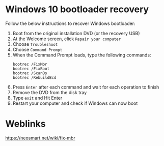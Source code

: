 # Windows 10 bootloader recovery

Follow the below instructions to recover Windows bootloader:
1. Boot from the original installation DVD (or the recovery USB)
2. At the Welcome screen, click `Repair your computer`
3. Choose `Troubleshoot`
4. Choose `Command Prompt`
5. When the Command Prompt loads, type the following commands:
	```
	bootrec /FixMbr
	bootrec /FixBoot
	bootrec /ScanOs
	bootrec /RebuildBcd
	```
6. Press `Enter` after each command and wait for each operation to finish
7. Remove the DVD from the disk tray
8. Type `exit` and Hit Enter
9. Restart your computer and check if Windows can now boot

# Weblinks
https://neosmart.net/wiki/fix-mbr
